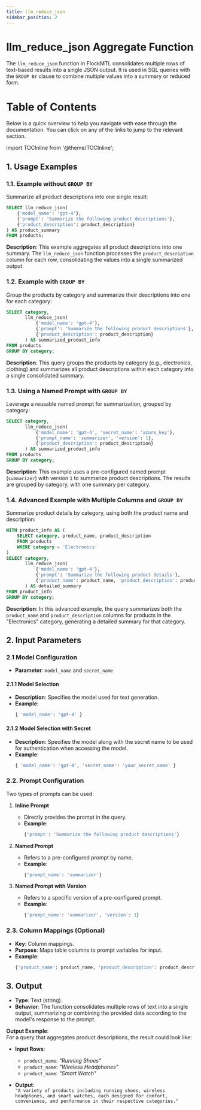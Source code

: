 ```yaml
---
title: llm_reduce_json
sidebar_position: 2
---
```


# llm_reduce_json Aggregate Function

The `llm_reduce_json` function in FlockMTL consolidates multiple rows of text-based results into a single JSON output. It is used in SQL queries with the `GROUP BY` clause to combine multiple values into a summary or reduced form.

# Table of Contents

Below is a quick overview to help you navigate with ease through the documentation. You can click on any of the links to jump to the relevant section.

import TOCInline from '@theme/TOCInline';

<TOCInline toc={toc} />

## 1. **Usage Examples**

### 1.1. **Example without `GROUP BY`**

Summarize all product descriptions into one single result:

```sql
SELECT llm_reduce_json(
    {'model_name': 'gpt-4'},
    {'prompt': 'Summarize the following product descriptions'},
    {'product_description': product_description}
) AS product_summary
FROM products;
```

**Description**: This example aggregates all product descriptions into one summary. The `llm_reduce_json` function processes the `product_description` column for each row, consolidating the values into a single summarized output.

### 1.2. **Example with `GROUP BY`**

Group the products by category and summarize their descriptions into one for each category:

```sql
SELECT category,
       llm_reduce_json(
           {'model_name': 'gpt-4'},
           {'prompt': 'Summarize the following product descriptions'},
           {'product_description': product_description}
       ) AS summarized_product_info
FROM products
GROUP BY category;
```

**Description**: This query groups the products by category (e.g., electronics, clothing) and summarizes all product descriptions within each category into a single consolidated summary.

### 1.3. **Using a Named Prompt with `GROUP BY`**

Leverage a reusable named prompt for summarization, grouped by category:

```sql
SELECT category,
       llm_reduce_json(
           {'model_name': 'gpt-4', 'secret_name': 'azure_key'},
           {'prompt_name': 'summarizer', 'version': 1},
           {'product_description': product_description}
       ) AS summarized_product_info
FROM products
GROUP BY category;
```

**Description**: This example uses a pre-configured named prompt (`summarizer`) with version `1` to summarize product descriptions. The results are grouped by category, with one summary per category.

### 1.4. **Advanced Example with Multiple Columns and `GROUP BY`**

Summarize product details by category, using both the product name and description:

```sql
WITH product_info AS (
    SELECT category, product_name, product_description
    FROM products
    WHERE category = 'Electronics'
)
SELECT category,
       llm_reduce_json(
           {'model_name': 'gpt-4'},
           {'prompt': 'Summarize the following product details'},
           {'product_name': product_name, 'product_description': product_description}
       ) AS detailed_summary
FROM product_info
GROUP BY category;
```

**Description**: In this advanced example, the query summarizes both the `product_name` and `product_description` columns for products in the "Electronics" category, generating a detailed summary for that category.

## 2. **Input Parameters**

### 2.1 **Model Configuration**

- **Parameter**: `model_name` and `secret_name`

#### 2.1.1 Model Selection

- **Description**: Specifies the model used for text generation.
- **Example**:
  ```sql
  { 'model_name': 'gpt-4' }
  ```

#### 2.1.2 Model Selection with Secret

- **Description**: Specifies the model along with the secret name to be used for authentication when accessing the model.
- **Example**:
  ```sql
  { 'model_name': 'gpt-4', 'secret_name': 'your_secret_name' }
  ```

### 2.2. **Prompt Configuration**

Two types of prompts can be used:

1. **Inline Prompt**

   - Directly provides the prompt in the query.
   - **Example**:
     ```sql
     {'prompt': 'Summarize the following product descriptions'}
     ```

2. **Named Prompt**

   - Refers to a pre-configured prompt by name.
   - **Example**:
     ```sql
     {'prompt_name': 'summarizer'}
     ```

3. **Named Prompt with Version**
   - Refers to a specific version of a pre-configured prompt.
   - **Example**:
     ```sql
     {'prompt_name': 'summarizer', 'version': 1}
     ```

### 2.3. **Column Mappings (Optional)**

- **Key**: Column mappings.
- **Purpose**: Maps table columns to prompt variables for input.
- **Example**:
  ```sql
  {'product_name': product_name, 'product_description': product_description}
  ```

## 3. **Output**

- **Type**: Text (string).
- **Behavior**: The function consolidates multiple rows of text into a single output, summarizing or combining the provided data according to the model's response to the prompt.

**Output Example**:  
For a query that aggregates product descriptions, the result could look like:

- **Input Rows**:

  - `product_name`: _"Running Shoes"_
  - `product_name`: _"Wireless Headphones"_
  - `product_name`: _"Smart Watch"_

- **Output**:  
  `"A variety of products including running shoes, wireless headphones, and smart watches, each designed for comfort, convenience, and performance in their respective categories."`
